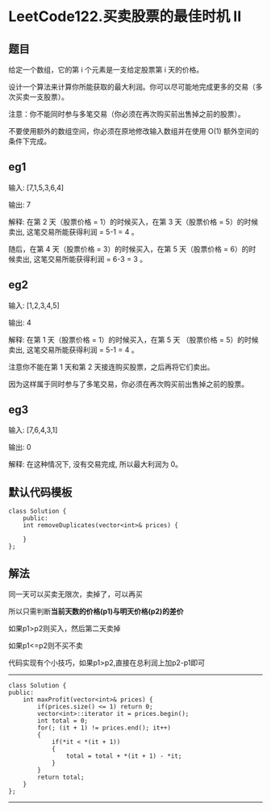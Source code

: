 # LeetCode122.买卖股票的最佳时机 II
## 题目
给定一个数组，它的第 i 个元素是一支给定股票第 i 天的价格。

设计一个算法来计算你所能获取的最大利润。你可以尽可能地完成更多的交易（多次买卖一支股票）。

注意：你不能同时参与多笔交易（你必须在再次购买前出售掉之前的股票）。

不要使用额外的数组空间，你必须在原地修改输入数组并在使用 O(1) 额外空间的条件下完成。

## eg1
输入: [7,1,5,3,6,4]

输出: 7

解释: 在第 2 天（股票价格 = 1）的时候买入，在第 3 天（股票价格 = 5）的时候卖出, 这笔交易所能获得利润 = 5-1 = 4 。

随后，在第 4 天（股票价格 = 3）的时候买入，在第 5 天（股票价格 = 6）的时候卖出, 这笔交易所能获得利润 = 6-3 = 3 。

## eg2
输入: [1,2,3,4,5]

输出: 4

解释: 在第 1 天（股票价格 = 1）的时候买入，在第 5 天 （股票价格 = 5）的时候卖出, 这笔交易所能获得利润 = 5-1 = 4 。

注意你不能在第 1 天和第 2 天接连购买股票，之后再将它们卖出。

因为这样属于同时参与了多笔交易，你必须在再次购买前出售掉之前的股票。

## eg3
输入: [7,6,4,3,1]

输出: 0

解释: 在这种情况下, 没有交易完成, 所以最大利润为 0。

## 默认代码模板

	class Solution {
		public:
    	int removeDuplicates(vector<int>& prices) {
        
    	}
	};


## 解法
同一天可以买卖无限次，卖掉了，可以再买

所以只需判断**当前天数的价格(p1)与明天价格(p2)的差价**

如果p1>p2则买入，然后第二天卖掉

如果p1<=p2则不买不卖

代码实现有个小技巧，如果p1>p2,直接在总利润上加p2-p1即可

---

	class Solution {
	public:
	    int maxProfit(vector<int>& prices) {
	        if(prices.size() <= 1) return 0;
	        vector<int>::iterator it = prices.begin();
	        int total = 0;
	        for(; (it + 1) != prices.end(); it++)
	        {
	            if(*it < *(it + 1))
	            {
	                total = total + *(it + 1) - *it;
	            }
	        }
	        return total;
	    }
	};

---
